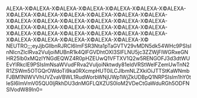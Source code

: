 ALEXA-X©️ALEXA-X©️ALEXA-X©️ALEXA-X©️ALEXA-X©️ALEXA-X©️ALEXA-X©️ALEXA-X©️ALEXA-X©️ALEXA-X©️ALEXA-X©️ALEXA-X©️ALEXA-X©️ALEXA-X©️ALEXA-X©️ALEXA-X©️ALEXA-X©️ALEXA-X©️ALEXA-X©️ALEXA-X©️ALEXA-X©️ALEXA-X©️ALEXA-X©️ALEXA-X©️ALEXA-X©️ALEXA-X©️ALEXA-X©️ALEXA-X©️ALEXA-X©️ALEXA-X©️ALEXA-X©️ALEXA-X©️ALEXA-X©️ALEXA-X©️ALEXA-X©️ALEXA-X©️
NEUTRO;;;eyJjbGllbnRJRCI6ImFSR3Nta1pTaGVTV29vMDN5dk54WHc9PSIsInNlcnZlclRva2VuIjoiMUBnR1k4QlFGVDhtOXI3SlFLNU5jc3ZZWjFIWGRxeGNHR25lb0xMQzlYNGdEQWZ4R0pHZEUwQ1VFTXV1Q2w5RENGOFJ3d3dtWUEvYlRkclE9PSIsImNsaWVudFRva2VuIjoiNktwdy81eldVRStWelFZemUwTnN2R1ZSWm5OTGQrOWdoTi9ka0RXcmpHUT0iLCJlbmNLZXkiOiJTTStKaWNmbFJBM1NIWVVhUVZvaVBWL1RudWorbWNjUWp1WjZkUDBpQ1NRPSIsIm1hY0tleSI6ImVmV05QU0ljRkhDU3dnMGFLQXZUS0loM2VDeCtGaWduRGh5ODFNSlVodW89In0=
